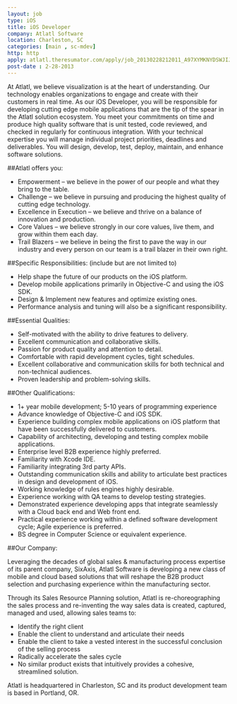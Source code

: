 ```yaml
---
layout: job
type: iOS
title: iOS Developer
company: Atlatl Software
location: Charleston, SC
categories: [main , sc-mdev]
http: http
apply: atlatl.theresumator.com/apply/job_20130228212011_A97XYMKNYDSWJIJ8/IOS-Developer.html?source=INDE
post-date : 2-28-2013
---
```


At Atlatl, we believe visualization is at the heart of understanding. Our technology enables organizations to engage and create with their customers in real time.  As our iOS Developer, you will be responsible for developing cutting edge mobile applications that are the tip of the spear in the Atlatl solution ecosystem.  You meet your commitments on time and produce high quality software that is unit tested, code reviewed, and checked in regularly for continuous integration.  With your technical expertise you will manage individual project priorities, deadlines and deliverables. You will design, develop, test, deploy, maintain, and enhance software solutions.

##Atlatl offers you:

* Empowerment – we believe in the power of our people and what they bring to the table.
* Challenge – we believe in pursuing and producing the highest quality of cutting edge technology.
* Excellence in Execution – we believe and thrive on a balance of innovation and production.
* Core Values – we believe strongly in our core values, live them, and grow within them each day.
* Trail Blazers – we believe in being the first to pave the way in our industry and every person on our team is a trail blazer in their own right.

##Specific Responsibilities: (include but are not limited to)

* Help shape the future of our products on the iOS platform.
* Develop mobile applications primarily in Objective-C and using the iOS SDK.
* Design & Implement new features and optimize existing ones.
* Performance analysis and tuning will also be a significant responsibility.

##Essential Qualities:

* Self-motivated with the ability to drive features to delivery.
* Excellent communication and collaborative skills.
* Passion for product quality and attention to detail.
* Comfortable with rapid development cycles, tight schedules.
* Excellent collaborative and communication skills for both technical and non-technical audiences.
* Proven leadership and problem-solving skills.

##Other Qualifications:

* 1+ year mobile development; 5-10 years of programming experience
* Advance knowledge of Objective-C and iOS SDK.
* Experience building complex mobile applications on iOS platform that have been successfully delivered to customers.
* Capability of architecting, developing and testing complex mobile applications.
* Enterprise level B2B experience highly preferred.
* Familiarity with Xcode IDE.
* Familiarity integrating 3rd party APIs.
* Outstanding communication skills and ability to articulate best practices in design and development of iOS.
* Working knowledge of rules engines highly desirable.
* Experience working with QA teams to develop testing strategies.
* Demonstrated experience developing apps that integrate seamlessly with a Cloud back end and Web front end.
* Practical experience working within a defined software development cycle; Agile experience is preferred.
* BS degree in Computer Science or equivalent experience.

##Our Company:  

Leveraging the decades of global sales & manufacturing process expertise of its parent company, SixAxis, Atlatl Software is developing a new class of mobile and cloud based solutions that will reshape the B2B product selection and purchasing experience within the manufacturing sector.

Through its Sales Resource Planning solution, Atlatl is re-choreographing the sales process and re-inventing the way sales data is created, captured, managed and used, allowing sales teams to:

*  Identify the right client
*  Enable the client to understand and articulate their needs
*  Enable the client to take a vested interest in the successful conclusion of the selling process
*  Radically accelerate the sales cycle
*  No similar product exists that intuitively provides a cohesive, streamlined solution.

Atlatl is headquartered in Charleston, SC and its product development team is based in Portland, OR.
